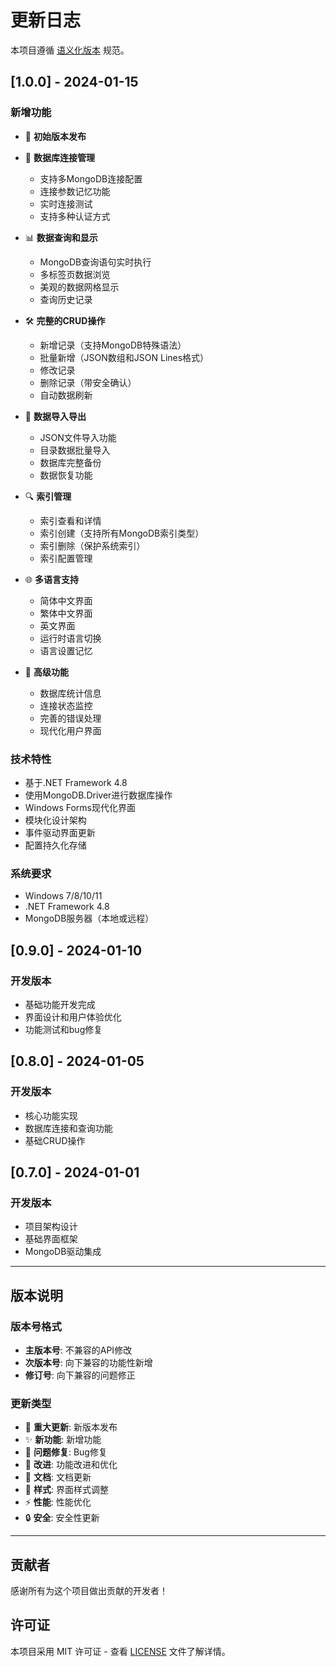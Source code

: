 # 更新日志

本项目遵循 [语义化版本](https://semver.org/lang/zh-CN/) 规范。

## [1.0.0] - 2024-01-15

### 新增功能
- 🎉 **初始版本发布**
- 🔗 **数据库连接管理**
  - 支持多MongoDB连接配置
  - 连接参数记忆功能
  - 实时连接测试
  - 支持多种认证方式

- 📊 **数据查询和显示**
  - MongoDB查询语句实时执行
  - 多标签页数据浏览
  - 美观的数据网格显示
  - 查询历史记录

- 🛠️ **完整的CRUD操作**
  - 新增记录（支持MongoDB特殊语法）
  - 批量新增（JSON数组和JSON Lines格式）
  - 修改记录
  - 删除记录（带安全确认）
  - 自动数据刷新

- 📁 **数据导入导出**
  - JSON文件导入功能
  - 目录数据批量导入
  - 数据库完整备份
  - 数据恢复功能

- 🔍 **索引管理**
  - 索引查看和详情
  - 索引创建（支持所有MongoDB索引类型）
  - 索引删除（保护系统索引）
  - 索引配置管理

- 🌐 **多语言支持**
  - 简体中文界面
  - 繁体中文界面
  - 英文界面
  - 运行时语言切换
  - 语言设置记忆

- 🔧 **高级功能**
  - 数据库统计信息
  - 连接状态监控
  - 完善的错误处理
  - 现代化用户界面

### 技术特性
- 基于.NET Framework 4.8
- 使用MongoDB.Driver进行数据库操作
- Windows Forms现代化界面
- 模块化设计架构
- 事件驱动界面更新
- 配置持久化存储

### 系统要求
- Windows 7/8/10/11
- .NET Framework 4.8
- MongoDB服务器（本地或远程）

## [0.9.0] - 2024-01-10

### 开发版本
- 基础功能开发完成
- 界面设计和用户体验优化
- 功能测试和bug修复

## [0.8.0] - 2024-01-05

### 开发版本
- 核心功能实现
- 数据库连接和查询功能
- 基础CRUD操作

## [0.7.0] - 2024-01-01

### 开发版本
- 项目架构设计
- 基础界面框架
- MongoDB驱动集成

---

## 版本说明

### 版本号格式
- **主版本号**: 不兼容的API修改
- **次版本号**: 向下兼容的功能性新增
- **修订号**: 向下兼容的问题修正

### 更新类型
- 🎉 **重大更新**: 新版本发布
- ✨ **新功能**: 新增功能
- 🐛 **问题修复**: Bug修复
- 🔧 **改进**: 功能改进和优化
- 📝 **文档**: 文档更新
- 🎨 **样式**: 界面样式调整
- ⚡ **性能**: 性能优化
- 🔒 **安全**: 安全性更新

---

## 贡献者

感谢所有为这个项目做出贡献的开发者！

## 许可证

本项目采用 MIT 许可证 - 查看 [LICENSE](LICENSE) 文件了解详情。 
